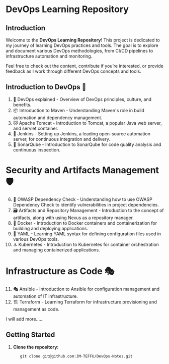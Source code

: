# DevOps Learning Repository

## Introduction

Welcome to the **DevOps Learning Repository**! This project is dedicated to my journey of learning DevOps practices and tools. The goal is to explore and document various DevOps methodologies, from CI/CD pipelines to infrastructure automation and monitoring.

Feel free to check out the content, contribute if you’re interested, or provide feedback as I work through different DevOps concepts and tools.

## Introduction to DevOps 🔄
1. 🔄 DevOps explained - Overview of DevOps principles, culture, and benefits.
2. 📦 Introduction to Maven - Understanding Maven's role in build automation and dependency management.
3. 🐱 Apache Tomcat - Introduction to Tomcat, a popular Java web server, and servlet container.
4. 🚀 Jenkins - Setting up Jenkins, a leading open-source automation server, for continuous integration and delivery.
5. 🎯 SonarQube - Introduction to SonarQube for code quality analysis and continuous inspection.
# Security and Artifacts Management 🛡️
6. 🧪 OWASP Dependency Check - Understanding how to use OWASP Dependency Check to identify vulnerabilities in project dependencies.
7. 🗃️ Artifacts and Repository Management - Introduction to the concept of artifacts, along with using Nexus as a repository manager.
8. 🐳 Docker - Introduction to Docker containers and containerization for building and deploying applications.
9. 📄 YAML - Learning YAML syntax for defining configuration files used in various DevOps tools.
10. ⚓ Kubernetes - Introduction to Kubernetes for container orchestration and managing containerized applications.
# Infrastructure as Code 🎭
11. 🎭 Ansible - Introduction to Ansible for configuration management and automation of IT infrastructure.
12. 🏗️ Terraform - Learning Terraform for infrastructure provisioning and management as code.

I will add more......

## Getting Started

1. **Clone the repository:**

   ```shell
      git clone git@github.com:JM-TEFFU/DevOps-Notes.git
   ```



